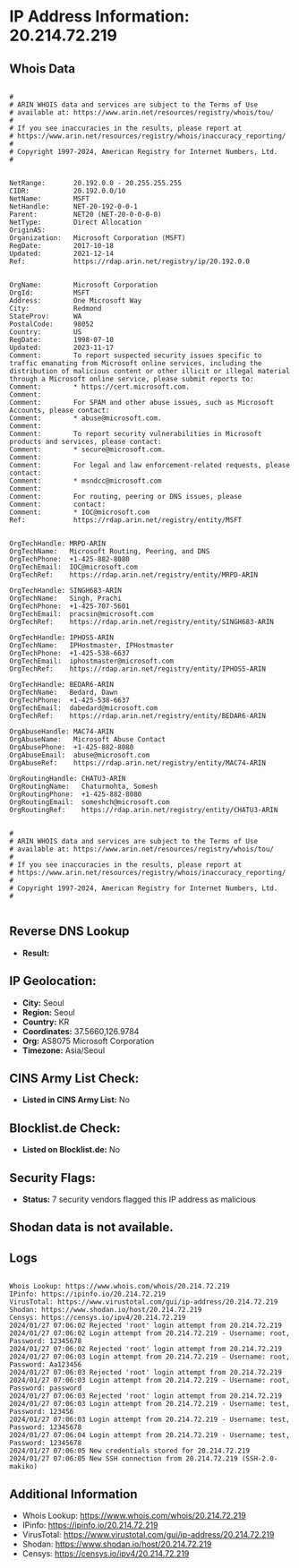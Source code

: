 # IP Address Information: 20.214.72.219

## Whois Data
```

#
# ARIN WHOIS data and services are subject to the Terms of Use
# available at: https://www.arin.net/resources/registry/whois/tou/
#
# If you see inaccuracies in the results, please report at
# https://www.arin.net/resources/registry/whois/inaccuracy_reporting/
#
# Copyright 1997-2024, American Registry for Internet Numbers, Ltd.
#


NetRange:       20.192.0.0 - 20.255.255.255
CIDR:           20.192.0.0/10
NetName:        MSFT
NetHandle:      NET-20-192-0-0-1
Parent:         NET20 (NET-20-0-0-0-0)
NetType:        Direct Allocation
OriginAS:       
Organization:   Microsoft Corporation (MSFT)
RegDate:        2017-10-18
Updated:        2021-12-14
Ref:            https://rdap.arin.net/registry/ip/20.192.0.0


OrgName:        Microsoft Corporation
OrgId:          MSFT
Address:        One Microsoft Way
City:           Redmond
StateProv:      WA
PostalCode:     98052
Country:        US
RegDate:        1998-07-10
Updated:        2023-11-17
Comment:        To report suspected security issues specific to traffic emanating from Microsoft online services, including the distribution of malicious content or other illicit or illegal material through a Microsoft online service, please submit reports to:
Comment:        * https://cert.microsoft.com.  
Comment:        
Comment:        For SPAM and other abuse issues, such as Microsoft Accounts, please contact:
Comment:        * abuse@microsoft.com.  
Comment:        
Comment:        To report security vulnerabilities in Microsoft products and services, please contact:
Comment:        * secure@microsoft.com.  
Comment:        
Comment:        For legal and law enforcement-related requests, please contact:
Comment:        * msndcc@microsoft.com
Comment:        
Comment:        For routing, peering or DNS issues, please 
Comment:        contact:
Comment:        * IOC@microsoft.com
Ref:            https://rdap.arin.net/registry/entity/MSFT


OrgTechHandle: MRPD-ARIN
OrgTechName:   Microsoft Routing, Peering, and DNS
OrgTechPhone:  +1-425-882-8080 
OrgTechEmail:  IOC@microsoft.com
OrgTechRef:    https://rdap.arin.net/registry/entity/MRPD-ARIN

OrgTechHandle: SINGH683-ARIN
OrgTechName:   Singh, Prachi 
OrgTechPhone:  +1-425-707-5601 
OrgTechEmail:  pracsin@microsoft.com
OrgTechRef:    https://rdap.arin.net/registry/entity/SINGH683-ARIN

OrgTechHandle: IPHOS5-ARIN
OrgTechName:   IPHostmaster, IPHostmaster 
OrgTechPhone:  +1-425-538-6637 
OrgTechEmail:  iphostmaster@microsoft.com
OrgTechRef:    https://rdap.arin.net/registry/entity/IPHOS5-ARIN

OrgTechHandle: BEDAR6-ARIN
OrgTechName:   Bedard, Dawn 
OrgTechPhone:  +1-425-538-6637 
OrgTechEmail:  dabedard@microsoft.com
OrgTechRef:    https://rdap.arin.net/registry/entity/BEDAR6-ARIN

OrgAbuseHandle: MAC74-ARIN
OrgAbuseName:   Microsoft Abuse Contact
OrgAbusePhone:  +1-425-882-8080 
OrgAbuseEmail:  abuse@microsoft.com
OrgAbuseRef:    https://rdap.arin.net/registry/entity/MAC74-ARIN

OrgRoutingHandle: CHATU3-ARIN
OrgRoutingName:   Chaturmohta, Somesh 
OrgRoutingPhone:  +1-425-882-8080 
OrgRoutingEmail:  someshch@microsoft.com
OrgRoutingRef:    https://rdap.arin.net/registry/entity/CHATU3-ARIN


#
# ARIN WHOIS data and services are subject to the Terms of Use
# available at: https://www.arin.net/resources/registry/whois/tou/
#
# If you see inaccuracies in the results, please report at
# https://www.arin.net/resources/registry/whois/inaccuracy_reporting/
#
# Copyright 1997-2024, American Registry for Internet Numbers, Ltd.
#


```
## Reverse DNS Lookup
- **Result:** 

## IP Geolocation:
- **City:** Seoul
- **Region:** Seoul
- **Country:** KR
- **Coordinates:** 37.5660,126.9784
- **Org:** AS8075 Microsoft Corporation
- **Timezone:** Asia/Seoul

## CINS Army List Check:
- **Listed in CINS Army List:** 
No

## Blocklist.de Check:
- **Listed on Blocklist.de:** 
No

## Security Flags:
- **Status:** 7 security vendors flagged this IP address as malicious

## Shodan data is not available.

## Logs
```

Whois Lookup: https://www.whois.com/whois/20.214.72.219
IPinfo: https://ipinfo.io/20.214.72.219
VirusTotal: https://www.virustotal.com/gui/ip-address/20.214.72.219
Shodan: https://www.shodan.io/host/20.214.72.219
Censys: https://censys.io/ipv4/20.214.72.219
2024/01/27 07:06:02 Rejected 'root' login attempt from 20.214.72.219
2024/01/27 07:06:02 Login attempt from 20.214.72.219 - Username: root, Password: 12345678
2024/01/27 07:06:02 Rejected 'root' login attempt from 20.214.72.219
2024/01/27 07:06:03 Login attempt from 20.214.72.219 - Username: root, Password: Aa123456
2024/01/27 07:06:03 Rejected 'root' login attempt from 20.214.72.219
2024/01/27 07:06:03 Login attempt from 20.214.72.219 - Username: root, Password: password
2024/01/27 07:06:03 Rejected 'root' login attempt from 20.214.72.219
2024/01/27 07:06:03 Login attempt from 20.214.72.219 - Username: test, Password: 123456
2024/01/27 07:06:03 Login attempt from 20.214.72.219 - Username: test, Password: 12345678
2024/01/27 07:06:04 Login attempt from 20.214.72.219 - Username: test, Password: 12345678
2024/01/27 07:06:05 New credentials stored for 20.214.72.219
2024/01/27 07:06:05 New SSH connection from 20.214.72.219 (SSH-2.0-makiko)

```
## Additional Information
- Whois Lookup: https://www.whois.com/whois/20.214.72.219
- IPinfo: https://ipinfo.io/20.214.72.219
- VirusTotal: https://www.virustotal.com/gui/ip-address/20.214.72.219
- Shodan: https://www.shodan.io/host/20.214.72.219
- Censys: https://censys.io/ipv4/20.214.72.219

